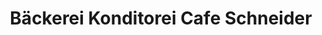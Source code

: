 ---
title: "Bäckerei Konditorei Cafe Schneider"
url: /breuberg/baeckerei-konditorei-cafe-schneider/
shop: Bäckerei
---